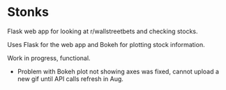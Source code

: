 # Stonks
Flask web app for looking at r/wallstreetbets and checking stocks. 

Uses Flask for the web app and Bokeh for plotting stock information.

Work in progress, functional.


- Problem with Bokeh plot not showing axes was fixed, cannot upload a new gif until API calls refresh in Aug.
